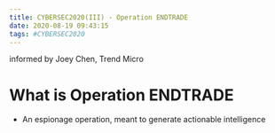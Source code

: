 ```yaml
---
title: CYBERSEC2020(III) - Operation ENDTRADE
date: 2020-08-19 09:43:15
tags: #CYBERSEC2020
---
```

informed by Joey Chen, Trend Micro

# What is Operation ENDTRADE
-   An espionage operation, meant to generate actionable intelligence